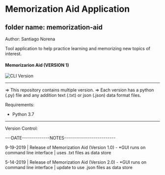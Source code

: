 # Memorization Aid Application

## folder name: memorization-aid

Author: Santiago Norena

Tool application to help practice learning and memorizing new topics of interest.

#### Memorizarion Aid (VERSION 1)

![CLI Version](support/Version-1/memorizationGIF_Aug-02-2020.gif)

---------------------------------------------------------------------------------------------------------------------------------
=> This repository contains multiple version.
=> Each version has a python (.py) file and any addition text (.txt) or json (.json) data format files.


Requirements:
- Python 3.7

---------------------------------------------------------------------------------------------------------------------------------

Version Control:

---DATE--------------NOTES--------------------------

9-19-2019 | Release of Memorization Aid (Version 1.0) - *GUI runs on command line interface | uses .txt files as data store

5-14-2019 | Release of Memorization Aid (Version 2.0) - *GUI runs on command line interface | update to use .json files as data store
